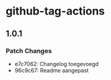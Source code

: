 # github-tag-actions

## 1.0.1

### Patch Changes

- e7c7062: Changelog toegevoegd
- 96c9c67: Readme aangepast
